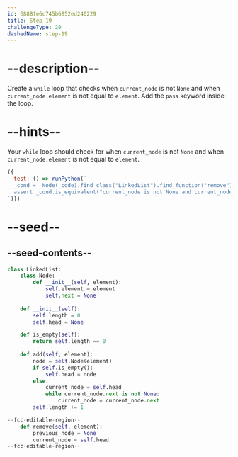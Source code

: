 ```yaml
---
id: 6888fe6c745b6852ed240229
title: Step 19
challengeType: 20
dashedName: step-19
---
```


# --description--

Create a `while` loop that checks when `current_node` is not `None` and when `current_node.element` is not equal to `element`. Add the `pass` keyword inside the loop.

# --hints--

Your `while` loop should check for when `current_node` is not `None` and when `current_node.element` is not equal to `element`.

```js
({
  test: () => runPython(`
  _cond = _Node(_code).find_class("LinkedList").find_function("remove").find_whiles()[0].find_conditions()[0]
  assert _cond.is_equivalent("current_node is not None and current_node.element != element")
`)})
```

# --seed--

## --seed-contents--

```py
class LinkedList:
    class Node:
        def __init__(self, element):
            self.element = element
            self.next = None
            
    def __init__(self):
        self.length = 0
        self.head = None

    def is_empty(self):
        return self.length == 0
    
    def add(self, element):
        node = self.Node(element)
        if self.is_empty():
            self.head = node
        else:
            current_node = self.head
            while current_node.next is not None:
                current_node = current_node.next
        self.length += 1

--fcc-editable-region--
    def remove(self, element):
        previous_node = None
        current_node = self.head
--fcc-editable-region--
```
